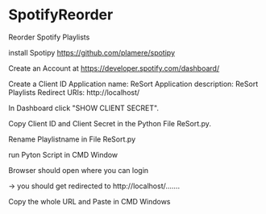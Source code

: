 # SpotifyReorder
Reorder Spotify Playlists

install Spotipy https://github.com/plamere/spotipy

Create an Account at https://developer.spotify.com/dashboard/

Create a Client ID
  Application name: ReSort
  Application description: ReSort Playlists
  Redirect URIs: http://localhost/
  
In Dashboard click "SHOW CLIENT SECRET".

Copy Client ID and Client Secret in the Python File ReSort.py.

Rename Playlistname in File ReSort.py

run Pyton Script in CMD Window

Browser should open where you can login

-> you should get redirected to http://localhost/.......

Copy the whole URL and Paste in CMD Windows
